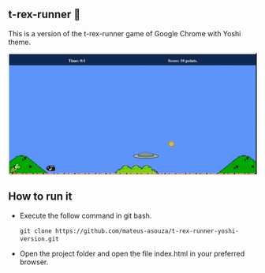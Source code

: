 ## t-rex-runner 🦖

This is a version of the t-rex-runner game of Google Chrome with Yoshi theme.

![IMAGE AL TEXT HERE](images/yoshi_runner.gif)

## How to run it

* Execute the follow command in git bash.
  ```
  git clone https://github.com/mateus-asouza/t-rex-runner-yoshi-version.git
  ```

* Open the project folder and open the file index.html in your preferred browser.